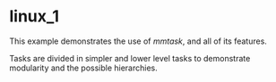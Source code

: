 # linux_1
This example demonstrates the use of *mmtask*, and all of its features.

Tasks are divided in simpler and lower level tasks to demonstrate modularity
and the possible hierarchies.
